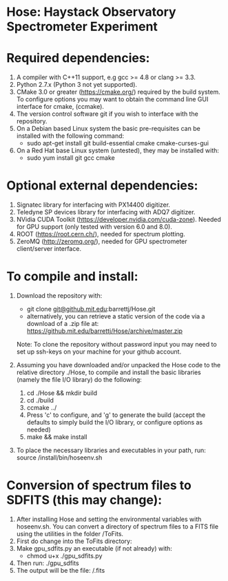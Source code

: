 # Hose: Haystack Observatory Spectrometer Experiment

# Required dependencies: 
1. A compiler with C++11 support, e.g gcc >= 4.8 or clang >= 3.3.
2. Python 2.7.x (Python 3 not yet supported).
3. CMake 3.0 or greater (https://cmake.org/) required by the build system.
    To configure options you may want to obtain the command line GUI
    interface for cmake, (ccmake). 
4. The version control software git if you wish to interface with the repository.
5. On a Debian based Linux system the basic pre-requisites can be installed with the following command:
    - sudo apt-get install git build-essential cmake cmake-curses-gui
6. On a Red Hat base Linux system (untested), they may be installed with:
    - sudo yum install git gcc cmake

# Optional external dependencies:
1. Signatec library for interfacing with PX14400 digitizer.
2. Teledyne SP devices library for interfacing with ADQ7 digitizer.
3. NVidia CUDA Toolkit (https://developer.nvidia.com/cuda-zone). 
    Needed for GPU support (only tested with version 6.0 and 8.0).
4. ROOT (https://root.cern.ch/), needed for spectrum plotting.
5. ZeroMQ (http://zeromq.org/), needed for GPU spectrometer client/server interface.

# To compile and install:
1. Download the repository with:
    - git clone git@github.mit.edu:barrettj/Hose.git
    - alternatively, you can retrieve a static version of the code via 
      a download of a .zip file at:
      https://github.mit.edu/barrettj/Hose/archive/master.zip

    Note: To clone the repository without password input you may need to set 
    up ssh-keys on your machine for your github account.
2.  Assuming you have downloaded and/or unpacked the Hose code to the relative directory ./Hose,
    to compile and install the basic libraries (namely the file I/O library) do the following:
    1. cd ./Hose && mkdir build
    2. cd ./build
    3. ccmake ../
    4. Press 'c' to configure, and 'g' to generate the build (accept the defaults to simply build the I/O library, or configure options as needed)
    5. make && make install

3. To place the necessary libraries and executables in your path, run:
    source <Hose directory>/install/bin/hoseenv.sh

# Conversion of spectrum files to SDFITS (this may change):
1. After installing Hose and setting the environmental variables with hoseenv.sh. 
You can convert a directory of spectrum files to a FITS file using the utilities in the folder <Hose directory>/ToFits.
2. First do change into the ToFits directory:
3. Make gpu_sdfits.py an executable (if not already) with:
    - chmod u+x ./gpu_sdfits.py
4. Then run:
    ./gpu_sdfits <path to spectrum files>
5. The output will be the file: <path to spectrum files>/.fits


